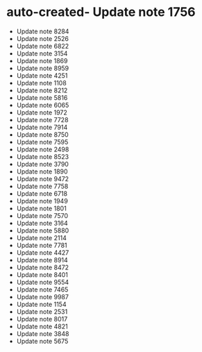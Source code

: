 # auto-created- Update note 1756
- Update note 8284
- Update note 2526
- Update note 6822
- Update note 3154
- Update note 1869
- Update note 8959
- Update note 4251
- Update note 1108
- Update note 8212
- Update note 5816
- Update note 6065
- Update note 1972
- Update note 7728
- Update note 7914
- Update note 8750
- Update note 7595
- Update note 2498
- Update note 8523
- Update note 3790
- Update note 1890
- Update note 9472
- Update note 7758
- Update note 6718
- Update note 1949
- Update note 1801
- Update note 7570
- Update note 3164
- Update note 5880
- Update note 2114
- Update note 7781
- Update note 4427
- Update note 8914
- Update note 8472
- Update note 8401
- Update note 9554
- Update note 7465
- Update note 9987
- Update note 1154
- Update note 2531
- Update note 8017
- Update note 4821
- Update note 3848
- Update note 5675
